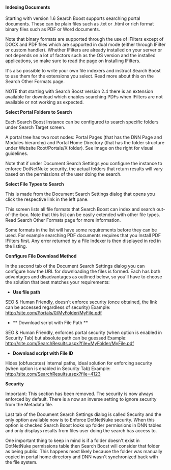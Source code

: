 #### Indexing Documents

Starting with version 1.6 Search Boost supports searching portal documents. These can be plain files such as .txt or .html or rich format binary files such as PDF or Word documents. 

Note that binary formats are supported through the use of IFilters except of DOCX and PDF files which are supported in dual mode (either through IFilter or custom handler). Whether IFilters are already installed on your server or not depends on a lot of factors such as the OS version and the installed applications, so make sure to read the page on Installing IFilters.

It's also possible to write your own file indexers and instruct Search Boost to use them for the extensions you select. Read more about this on the Search Other Formats page.

NOTE that starting with Search Boost version 2.4 there is an extension available for download which enables searching PDFs when IFilters are not available or not working as expected.

**Select Portal Folders to Search**


Each Search Boost Instance can be configured to search specific folders 
under Search Target screen. 

A portal tree has two root nodes: Portal Pages (that has the DNN Page and Modules hierarchy) and Portal Home Directory (that has the folder structure under Website Root/Portals/X folder).
See image on the right for visual guidelines.

Note that if under Document Search Settings you configure the instance to enforce DotNetNuke security, the actual folders that return results will vary based on the permissions of the user doing the search.


**Select File Types to Search**

This is made from the Document Search Settings dialog that opens you click the respective link in the left pane.

This screen lists all file formats that Search Boost can index and search out-of-the-box. Note that this list can be easily extended with other file types. Read Search Other Formats page for more information. 

Some formats in the list will have some requirements before they can be used. For example searching PDF documents requires that you Install PDF IFilters first. Any error returned by a File Indexer is then displayed in red in the listing.


**Configure File Download Method**

In the second tab of the Document Search Settings dialog you can configure how the URL for downloading the files is formed. Each has both advantages and disadvantages as outlined below, so you'll have to choose the solution that best matches your requirements:

  * **Use file path**

SEO & Human Friendly, doesn't enforce security (once obtained, the link can be accessed regardless of security)
Example: http://site.com/Portals/0/MyFolder/MyFile.pdf

  * ** Download script with File Path **

SEO & Human Friendly, enforces portal security (when option is enabled in Security Tab) but absolute path can be guessed
Example: http://site.com/SearchResults.aspx?file=MyFolder/MyFile.pdf

  * **Download script with File ID**
  
Hides (obfuscates) internal paths, ideal solution for enforcing security (when option is enabled in Security Tab)
Example: http://site.com/SearchResults.aspx?file=4123

**Security**

Important: This section has been removed. The security is now always enforced by default. There is a now an inverse setting to ignore security from the Metadata file.

Last tab of the Document Search Settings dialog is called Security and the only option available now is to Enforce DotNetNuke security. When this option is checked Search Boost looks up folder permissions in DNN tables and only displays results from files user doing the search has access to. 

One important thing to keep in mind is if a folder doesn't exist in DotNetNuke permissions table then Search Boost will consider that folder as being public. This happens most likely because the folder was manually copied in portal home directory and DNN wasn't synchronized back with the file system.